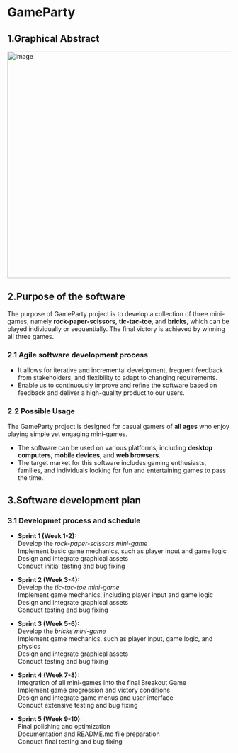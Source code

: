 # GameParty
## 1.Graphical Abstract
<img width="511" alt="image" src="https://user-images.githubusercontent.com/73181602/233325273-a001cb57-bb70-4cd3-96cd-362355ad061f.png">

## 2.Purpose of the software
 
The purpose of  GameParty project is to develop a collection of three mini-games, namely **rock-paper-scissors**, **tic-tac-toe**, and **bricks**, which can be played individually or sequentially. The final victory is achieved by winning all three games.
### 2.1 Agile software development process
- It allows for iterative and incremental development, frequent feedback from stakeholders, and flexibility to adapt to changing requirements.
- Enable us to continuously improve and refine the software based on feedback and deliver a high-quality product to our users.
### 2.2 Possible Usage
The GameParty project is designed for casual gamers of **all ages** who enjoy playing simple yet engaging mini-games.
- The software can be used on various platforms, including **desktop computers**, **mobile devices**, and **web browsers**. 
- The target market for this software includes gaming enthusiasts, families, and individuals looking for fun and entertaining games to pass the time.

## 3.Software development plan
### 3.1 Developmet process and schedule
- **Sprint 1 (Week 1-2):**  
Develop the *rock-paper-scissors mini-game*  
Implement basic game mechanics, such as player input and game logic  
Design and integrate graphical assets  
Conduct initial testing and bug fixing

- **Sprint 2 (Week 3-4):**  
Develop the *tic-tac-toe mini-game*  
Implement game mechanics, including player input and game logic  
Design and integrate graphical assets  
Conduct testing and bug fixing

- **Sprint 3 (Week 5-6):**  
Develop the *bricks mini-game*  
Implement game mechanics, such as player input, game logic, and physics  
Design and integrate graphical assets  
Conduct testing and bug fixing

- **Sprint 4 (Week 7-8):**  
 Integration of all mini-games into the final Breakout Game  
 Implement game progression and victory conditions  
 Design and integrate game menus and user interface  
 Conduct extensive testing and bug fixing
 
 - **Sprint 5 (Week 9-10):**  
  Final polishing and optimization  
  Documentation and README.md file preparation  
  Conduct final testing and bug fixing

